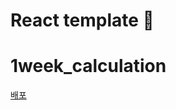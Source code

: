 # React template 🚀
# 1week_calculation 

[배포](http://pleasedoit.s3.ap-northeast-2.amazonaws.com/index.html)
